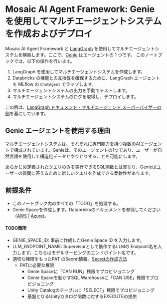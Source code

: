 
# Mosaic AI Agent Framework: Genie を使用してマルチエージェントシステムを作成およびデプロイ

Mosaic AI Agent Framework と [LangGraph](https://blog.langchain.dev/langgraph-multi-agent-workflows/) を使用してマルチエージェントシステムを構築します。ここで、[Genie](https://www.databricks.com/product/ai-bi/genie) はエージェントの 1 つです。
このノートブックでは、以下の操作を行います。
1. LangGraph を使用してマルチエージェントシステムを作成します。
1. Databricks の機能との互換性を確保するために、LangGraph エージェントを MLflow の `ChatAgent` でラップします。
1. マルチエージェントシステムの出力を手動でテストします。
1. マルチエージェントシステムのログを取得し、デプロイします。

この例は、[LangGraph ドキュメント - マルチエージェント スーパーバイザーの例](https://github.com/langchain-ai/langgraph/blob/main/docs/docs/tutorials/multi_agent/agent_supervisor.ipynb)を基にしています。

## Genie エージェントを使用する理由

マルチエージェントシステムは、それぞれに専門能力を持つ複数のAIエージェントで構成されています。Genieは、そのエージェントの1つであり、ユーザーが自然言語を使用して構造化データとやりとりすることを可能にします。

あらかじめ定義されたクエリのみを実行できるSQL関数とは異なり、Genieはユーザーの質問に答えるために新しいクエリを作成できる柔軟性があります。

## 前提条件

- このノートブック内のすべての「TODO」を処理する。
- Genie Spaceを作成します。Databricksのドキュメントを参照してください（[AWS](https://docs.databricks.com/aws/genie/set-up) | [Azure](https://learn.microsoft.com/azure/databricks/genie/set-up))。

#### TODO箇所

- GENIE_SPACE_ID:  事前に作成したGenie Space ID を入力します。
- LLM_ENDPOINT_NAME: Supervisorとして動作するLLMの Endpoint名を入力します。こちらはモデルサービングのエンドポイント名です。
- 適切な権限をもったPAT のSecret情報。[Secretの作成方法](https://qiita.com/maroon-db/items/6e2d86919a827bd61a9b)
  - PATに必要な権限
    - Genie Spaceに「CAN RUN」権限でプロビジョニング
    - Genie Spaceを動かすSQL Warehouseに「CAN USE」権限でプロビジョニング
    - Unity Catalogのテーブルに「SELECT」権限でプロビジョニング
    - 基盤となるUnityカタログ関数に対するEXECUTEの提供

